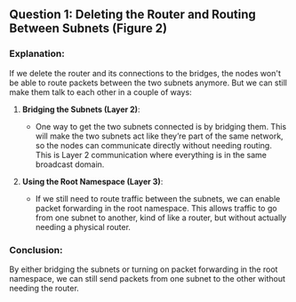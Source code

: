 ## Question 1: Deleting the Router and Routing Between Subnets (Figure 2)

### Explanation:

If we delete the router and its connections to the bridges, the nodes won't be able to route packets between the two subnets anymore. But we can still make them talk to each other in a couple of ways:

1. **Bridging the Subnets (Layer 2)**:
   - One way to get the two subnets connected is by bridging them. This will make the two subnets act like they’re part of the same network, so the nodes can communicate directly without needing routing. This is Layer 2 communication where everything is in the same broadcast domain.

2. **Using the Root Namespace (Layer 3)**:
   - If we still need to route traffic between the subnets, we can enable packet forwarding in the root namespace. This allows traffic to go from one subnet to another, kind of like a router, but without actually needing a physical router.

### Conclusion:
By either bridging the subnets or turning on packet forwarding in the root namespace, we can still send packets from one subnet to the other without needing the router.

